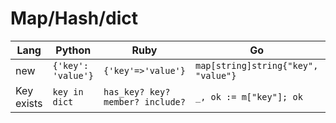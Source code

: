 # Map/Hash/dict
Lang|Python|Ruby|Go|Kotlin
-|-|-|-|-
new|`{'key': 'value'}`|`{'key'=>'value'}`|`map[string]string{"key", "value"}`|`mapOf("a" to 1, Pair("b", 2))`
Key exists|`key in dict`|`has_key? key? member? include?`|`_, ok := m["key"]; ok`|`m.containsKey("key")`